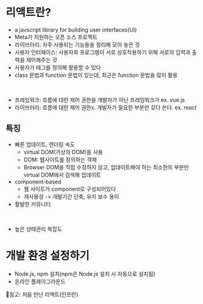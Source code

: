 # 리액트란?  
- a javscript library for building user interfaces(UI)  
- Meta가 지원하는 오픈 소스 프로젝트    
- 라이브러리: 자주 사용되는 기능들을 정리해 모아 놓은 것  
- 사용자 인터페이스: 사용자와 프로그램이 서로 상호작용하기 위해 서로의 입력과 출력을 제어해주는 것  
- 사용자가 태그를 정의해 활용할 수 있다  
- class 문법과 function 문법이 있는데, 최근은 function 문법을 많이 활용 

<br>

- 프레임워크: 흐름에 대한 제어 권한을 개발자가 아닌 프레임워크가 ex. vue.js 
- 라이브러리: 흐름에 대한 제어 권한x. 개발자가 필요한 부분만 갖다 쓴다. ex. react   

## 특징   
- 빠른 업데이트, 렌더링 속도  
    - virtual DOM(가상의 DOM)을 사용  
    - DOM: 웹사이트를 정의하는 객체  
    - Browser DOM을 직접 수정하지 않고, 업데이트해야 하는 최소한의 부분만 virtual DOM에서 검색해 업데이트  
- component-based  
    - 웹 사이트가 component로 구성되어있다  
    - 재사용성 -> 개발기간 단축, 유지 보수 용이  
- 활발한 커뮤니티  
<br>

- 높은 상태관리 복잡도  


# 개발 환경 설정하기  
- Node.js, npm 설치(npm은 Node.js 설치 시 자동으로 설치됨)
- 온라인 플레이그라운드  



📒참고: 처음 만난 리액트(인프런)
